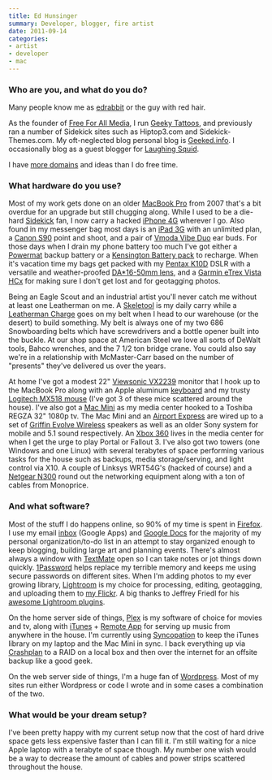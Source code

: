 ```yaml
---
title: Ed Hunsinger
summary: Developer, blogger, fire artist
date: 2011-09-14
categories:
- artist
- developer
- mac
---
```


### Who are you, and what do you do?

Many people know me as [edrabbit](http://twitter.com/edrabbit "Ed's Twitter account.") or the guy with red hair.

As the founder of [Free For All Media](http://www.freeforallmedia.com "Ed's company."), I run [Geeky Tattoos](http://www.geekytattoos.com/ "What it says on the box."), and previously ran a number of Sidekick sites such as Hiptop3.com and Sidekick-Themes.com. My oft-neglected blog personal blog is [Geeked.info](http://www.geeked.info "Ed's website."). I occasionally blog as a guest blogger for [Laughing Squid](http://www.laughingsquid.com/ "The amused cephalopod.").

I have [more domains](http://www.urbandictionary.com/define.php?term=hunsinger%27s+disease "Ed's condition, defined by Urban Dictionary.") and ideas than I do free time.

### What hardware do you use?

Most of my work gets done on an older [MacBook Pro][macbook-pro] from 2007 that's a bit overdue for an upgrade but still chugging along. While I used to be a die-hard [Sidekick][] fan, I now carry a hacked [iPhone 4G][iphone-4] wherever I go. Also found in my messenger bag most days is an [iPad 3G][ipad-3g] with an unlimited plan, a [Canon S90][powershot-s90] point and shoot, and a pair of [Vmoda Vibe Duo][vibe-duo] ear buds. For those days when I drain my phone battery too much I've got either a [Powermat][] backup battery or a [Kensington Battery pack][travel-battery-pack] to recharge. When it's vacation time my bags get packed with my [Pentax K10D][k10d] DSLR with a versatile and weather-proofed [DA\*16-50mm lens][smc-da-16-50mm], and a [Garmin eTrex Vista HCx][etrex-vista-hcx] for making sure I don't get lost and for geotagging photos.

Being an Eagle Scout and an industrial artist you'll never catch me without at least one Leatherman on me. A [Skeletool][] is my daily carry while a [Leatherman Charge][charge-tti] goes on my belt when I head to our warehouse (or the desert) to build something. My belt is always one of my two 686 Snowboarding belts which have screwdrivers and a bottle opener built into the buckle. At our shop space at American Steel we love all sorts of DeWalt tools, Bahco wrenches, and the 7 1/2 ton bridge crane. You could also say we're in a relationship with McMaster-Carr based on the number of "presents" they've delivered us over the years.

At home I've got a modest 22" [Viewsonic VX2239][vx2233wm] monitor that I hook up to the MacBook Pro along with an Apple aluminum [keyboard][] and my trusty [Logitech MX518 mouse][mx-518] (I've got 3 of these mice scattered around the house). I've also got a [Mac Mini][mac-mini] as my media center hooked to a Toshiba REGZA 32" 1080p tv. The Mac Mini and an [Airport Express][airport-express] are wired up to a set of [Griffin Evolve Wireless][evolve] speakers as well as an older Sony system for mobile and 5.1 sound respectively. An [Xbox 360][xbox-360] lives in the media center for when I get the urge to play Portal or Fallout 3. I've also got two towers (one Windows and one Linux) with several terabytes of space performing various tasks for the house such as backups, media storage/serving, and light control via X10. A couple of Linksys WRT54G's (hacked of course) and a [Netgear N300][n300] round out the networking equipment along with a ton of cables from Monoprice.

### And what software?

Most of the stuff I do happens online, so 90% of my time is spent in [Firefox][]. I use my email [inbox][gmail] (Google Apps) and [Google Docs][google-docs] for the majority of my personal organization/to-do list in an attempt to stay organized enough to keep blogging, building large art and planning events. There's almost always a window with [TextMate][] open so I can take notes or jot things down quickly. [1Password][] helps replace my terrible memory and keeps me using secure passwords on different sites. When I'm adding photos to my ever growing library, [Lightroom][] is my choice for processing, editing, geotagging, and uploading them to [my Flickr](http://www.flickr.com/photos/edrabbit "Ed's Flickr account."). A big thanks to Jeffrey Friedl for his [awesome Lightroom plugins](http://regex.info/blog/lightroom-goodies "A collection of plugins for Lightroom.").

On the home server side of things, [Plex][] is my software of choice for movies and tv, along with [iTunes][] + [Remote App][remote-ios] for serving up music from anywhere in the house. I'm currently using [Syncopation][] to keep the iTunes library on my laptop and the Mac Mini in sync. I back everything up via [Crashplan][] to a RAID on a local box and then over the internet for an offsite backup like a good geek.

On the web server side of things, I'm a huge fan of [Wordpress][]. Most of my sites run either Wordpress or code I wrote and in some cases a combination of the two.

### What would be your dream setup?

I've been pretty happy with my current setup now that the cost of hard drive space gets less expensive faster than I can fill it. I'm still waiting for a nice Apple laptop with a terabyte of space though. My number one wish would be a way to decrease the amount of cables and power strips scattered throughout the house.

[1password]: https://1password.com "Password management software for Mac OS X."
[airport-express]: https://en.wikipedia.org/wiki/AirPort_Express "A small wireless access point."
[charge-tti]: https://www.leatherman.com/charge-tti-7.html "A multi-tool."
[crashplan]: https://www.crashplan.com/en-us/ "An online backup service."
[etrex-vista-hcx]: http://web.archive.org/web/20140702135725/http://www.amazon.com/eTrex-Vista-HCx-Portable-Navigator/dp/B000PDR1LS "A handheld GPS device."
[evolve]: http://web.archive.org/web/20150627232853/http://griffintechnology.com/support/evolve "Wireless speakers."
[firefox]: https://www.mozilla.org/en-US/firefox/new/ "A cross-platform open-source web browser."
[gmail]: https://mail.google.com/mail/u/0/ "Web-based email."
[google-docs]: https://en.wikipedia.org/wiki/Google_Docs "A web-based office suite."
[ipad-3g]: https://www.apple.com/ipad/ "A tablet device with 3G."
[iphone-4]: https://en.wikipedia.org/wiki/IPhone_4 "A smartphone."
[itunes]: https://www.apple.com/itunes/ "A jukebox application and online store."
[k10d]: http://web.archive.org/web/20230408031653/http://www.amazon.com/Pentax-10-2MP-Digital-Camera-Reduction/dp/B000IHN8AO/ "A 10.2 megapixel DSLR."
[keyboard]: https://www.apple.com/us/shop/goto/mac/accessories "The keyboard."
[lightroom]: https://www.adobe.com/products/photoshop-lightroom.html "Photo management and editing software."
[mac-mini]: https://www.apple.com/mac-mini/ "A small desktop computer."
[macbook-pro]: https://www.apple.com/macbook-pro/ "A laptop."
[mx-518]: http://web.archive.org/web/20220628213631/https://www.amazon.com/Logitech-Performance-Optical-Gaming-Mouse/dp/B0007Z1M50 "An optical gaming mouse."
[n300]: http://web.archive.org/web/20230507022929/https://www.amazon.com/NETGEAR-Wireless-Router-N300-WNR2000/dp/B001AZP8EW "A wireless router/modem."
[plex]: https://www.plex.tv/ "Media center software."
[powermat]: https://powermat.com/ "Charging mats for electronic devices."
[powershot-s90]: http://web.archive.org/web/20210919171756/https://www.usa.canon.com/cusa/support/consumer/digital_cameras/powershot_g_series/powershot_s90 "A 10 megapixel digital camera."
[remote-ios]: https://apps.apple.com/app/remote/id284417350 "A remote control app."
[sidekick]: http://web.archive.org/web/20230208143654/https://www.t-mobile.com/brand/sidekick "A line of smartphones."
[skeletool]: https://www.leatherman.com/skeletool-18.html "A stainless steel multi-tool."
[smc-da-16-50mm]: http://web.archive.org/web/20230408034637/http://www.amazon.com/Pentax-Series-16-50mm-Digital-Cameras/dp/B000NO5QV6/ "A wide angle zoom lens."
[syncopation]: http://web.archive.org/web/20210507010924/https://www.sonzea.com/syncopation/ "Mac software for syncing iTunes libraries."
[textmate]: https://macromates.com/ "A text editor for the Mac."
[travel-battery-pack]: http://web.archive.org/web/20180523185254/https://www.amazon.com/Kensington-Travel-Battery-Charger-iPhone/dp/B002OEBMZC "A battery pack and charger."
[vibe-duo]: http://web.archive.org/web/20151006231358/http://www.amazon.com:80/V-MODA-Noise-Isolating-One-Button-Discontinued-Manufacturer/dp/B0011345GA "In-ear headphones."
[vx2233wm]: http://web.archive.org/web/20160209230559/http://www.amazon.com/ViewSonic-VX2233wm-22-Inch-LCD-Monitor/dp/B001H1CD92 "A 22 inch LCD monitor."
[wordpress]: https://wordpress.com/ "Weblog publishing software."
[xbox-360]: http://web.archive.org/web/20131008213618/http://www.xbox.com/en-US/xbox360 "A gaming console."
